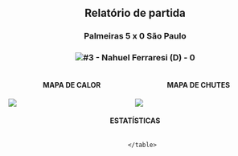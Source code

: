 <h2 style="text-align: center;">Relatório de partida</h3>

<h3 style="text-align: center;">Palmeiras 5 x 0 São Paulo</h3>

<h3 style="text-align: center;"><img src="https://api.sofascore.com/api/v1/player/881215/image">#3 - Nahuel Ferraresi (D) - 0</h3>

<div style="text-align: left; display: grid; grid-template-columns: 1fr 1fr;">
  <div>
    <h4 style="text-align: center;">MAPA DE CALOR</h3>
    <img src=../players/heatmaps/11067464_881215.png>
</div>
  <div>
    <h4 style="text-align: center;">MAPA DE CHUTES</h3>
    <img src=../players/shotmaps/11067464_881215.png>
  </div>
</div>

<h4 style="text-align: center;">ESTATÍSTICAS</h3>
<div style="text-align: center; display: grid; grid-template-columns: 1fr;">
  <div>
    <table>
        
        </table>
</div>